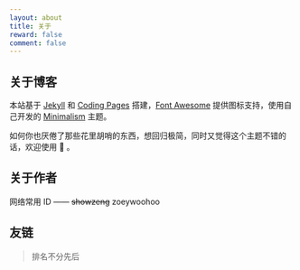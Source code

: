 ```yaml
---
layout: about
title: 关于
reward: false
comment: false
---
```


## 关于博客

本站基于 [Jekyll] 和 [Coding Pages] 搭建，[Font Awesome] 提供图标支持，使用自己开发的 [Minimalism] 主题。

如何你也厌倦了那些花里胡哨的东西，想回归极简，同时又觉得这个主题不错的话，欢迎使用 🍻 。

## 关于作者

网络常用 ID —— ~~showzeng~~ zoeywoohoo

## 友链

> 排名不分先后

[Jekyll]: https://jekyllrb.com/
[Coding Pages]: https://pages.coding.me
[Font Awesome]: https://fontawesome.com/
[Minimalism]: https://github.com/zoeywoohoo/minimalism
[家园工作室]: http://team.ncuos.com/
[itsCoder]: https://itscoder.com/
[写代码的猴子]: https://jaeger.itscoder.com/
[Brucezz's Corner]: https://brucezz.itscoder.com/
[allenwu]: https://allenwu.itscoder.com/
[Melo]: https://itsmelo.github.io/
[用语]: https://yongyu.itscoder.com/
[三哥]: http://imxie.itscoder.com/
[zetaoyang]: https://zetaoyang.github.io
[Manjusaka]: https://manjusaka.itscoder.com/
[hymane]: https://hymane.itscoder.com/
[风哥]: http://extremej.itscoder.com/
[itsCoder members]: https://itscoder.com/members

